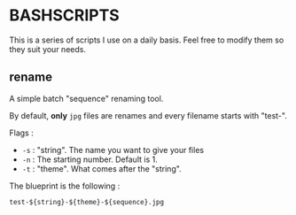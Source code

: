 # BASHSCRIPTS

This is a series of scripts I use on a daily basis. Feel free to modify them so they suit your needs.

## rename

A simple batch "sequence" renaming tool.

By default, **only** `jpg` files are renames and every filename starts with "test-".

Flags :
* `-s` : "string". The name you want to give your files
* `-n` : The starting number. Default is 1.
* `-t` : "theme". What comes after the "string".

The blueprint is the following :

`test-${string}-${theme}-${sequence}.jpg`
